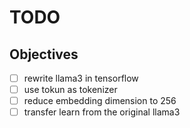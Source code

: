 # TODO

## Objectives

- [ ] rewrite llama3 in tensorflow
- [ ] use tokun as tokenizer
- [ ] reduce embedding dimension to 256
- [ ] transfer learn from the original llama3
